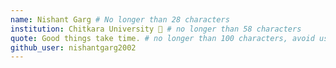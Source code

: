 ```yaml
---
name: Nishant Garg # No longer than 28 characters
institution: Chitkara University 🚩 # no longer than 58 characters
quote: Good things take time. # no longer than 100 characters, avoid using quotes(") to guarantee the format remains the same.
github_user: nishantgarg2002
---
```

